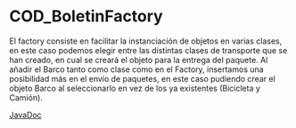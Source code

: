 # COD_BoletinFactory

El factory consiste en facilitar la instanciación de objetos en varias clases, en este caso podemos elegir entre las distintas clases de transporte que se han creado, en cual se creará el objeto para la entrega del paquete.
Al añadir el Barco tanto como clase como en el Factory, insertamos una posibilidad más en el envío de paquetes, en este caso pudiendo crear el objeto Barco al seleccionarlo en vez de los ya existentes (Bicicleta y Camión).

[JavaDoc](https://github.com/Mcunabernardez/COD_BoletinFactory/blob/main/JAVADOC/index.html)
